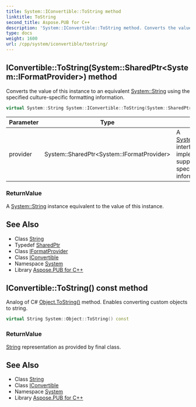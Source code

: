 ```yaml
---
title: System::IConvertible::ToString method
linktitle: ToString
second_title: Aspose.PUB for C++
description: 'System::IConvertible::ToString method. Converts the value of this instance to an equivalent System::String using the specified culture-specific formatting information in C++.'
type: docs
weight: 1600
url: /cpp/system/iconvertible/tostring/
---
```

## IConvertible::ToString(System::SharedPtr\<System::IFormatProvider\>) method


Converts the value of this instance to an equivalent [System::String](../../string/) using the specified culture-specific formatting information.

```cpp
virtual System::String System::IConvertible::ToString(System::SharedPtr<System::IFormatProvider> provider)=0
```


| Parameter | Type | Description |
| --- | --- | --- |
| provider | System::SharedPtr\<System::IFormatProvider\> | A [System::IFormatProvider](../../iformatprovider/) interface implementation that supplies culture-specific formatting information. |

### ReturnValue

A [System::String](../../string/) instance equivalent to the value of this instance.

## See Also

* Class [String](../../string/)
* Typedef [SharedPtr](../../sharedptr/)
* Class [IFormatProvider](../../iformatprovider/)
* Class [IConvertible](../)
* Namespace [System](../../)
* Library [Aspose.PUB for C++](../../../)
## IConvertible::ToString() const method


Analog of C# [Object.ToString()](../../object/tostring/) method. Enables converting custom objects to string.

```cpp
virtual String System::Object::ToString() const
```


### ReturnValue

[String](../../string/) representation as provided by final class.

## See Also

* Class [String](../../string/)
* Class [IConvertible](../)
* Namespace [System](../../)
* Library [Aspose.PUB for C++](../../../)
